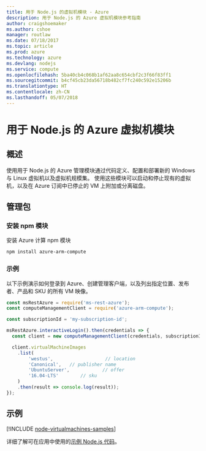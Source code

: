 ```yaml
---
title: 用于 Node.js 的虚拟机模块 - Azure
description: 用于 Node.js 的 Azure 虚拟机模块参考指南
author: craigshoemaker
ms.author: cshoe
manager: routlaw
ms.date: 07/18/2017
ms.topic: article
ms.prod: azure
ms.technology: azure
ms.devlang: nodejs
ms.service: compute
ms.openlocfilehash: 5ba40cb4c068b1af62aa8c654cbf2c3f66f83ff1
ms.sourcegitcommit: b4cf45cb23da56718b482cf7fc240c592e15206b
ms.translationtype: HT
ms.contentlocale: zh-CN
ms.lasthandoff: 05/07/2018
---
```

# <a name="azure-virtual-machine-modules-for-nodejs"></a>用于 Node.js 的 Azure 虚拟机模块

## <a name="overview"></a>概述

使用用于 Node.js 的 Azure 管理模块通过代码定义、配置和部署新的 Windows 与 Linux 虚拟机以及虚拟机规模集。 使用这些模块可以启动和停止现有的虚拟机，以及在 Azure 订阅中已停止的 VM 上附加或分离磁盘。

## <a name="management-package"></a>管理包

### <a name="install-the-npm-module"></a>安装 npm 模块

安装 Azure 计算 npm 模块

```bash
npm install azure-arm-compute
```   

### <a name="example"></a>示例

以下示例演示如何登录到 Azure、创建管理客户端，以及列出指定位置、发布者、产品和 SKU 的所有 VM 映像。

```javascript
const msRestAzure = require('ms-rest-azure');
const computeManagementClient = require('azure-arm-compute');

const subscriptionId = 'my-subscription-id';

msRestAzure.interactiveLogin().then(credentials => {
  const client = new computeManagementClient(credentials, subscriptionId);

  client.virtualMachineImages
    .list(
        'westus',                   // location
        'Canonical',   // publisher name
        'UbuntuServer',            // offer
        '16.04-LTS'        // sku
    )
    .then(result => console.log(result));
});
```

## <a name="samples"></a>示例

[!INCLUDE [node-virtualmachines-samples](../docs-ref-conceptual/includes/virtualmachines-samples.md)]

详细了解可在应用中使用的[示例 Node.js 代码](https://azure.microsoft.com/resources/samples/?platform=nodejs)。
